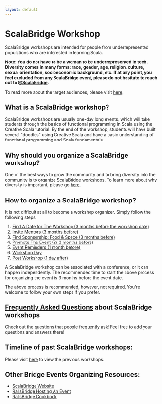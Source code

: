 ```yaml
---
layout: default
---
```


# ScalaBridge Workshop

ScalaBridge workshops are intended for people from underrepresented populations who are interested in learning Scala.

**Note: You do not have to be a woman to be underrepresented in tech. Diversity comes in many forms: race, gender, age, religion, culture, sexual orientation, socioeconomic background, etc. If at any point, you feel excluded from any ScalaBridge event, please do not hesitate to reach out to [@ScalaBridge](https://twitter.com/ScalaBridge).**

To read more about the target audiences, please visit [here](/who-can-attend).

## What is a ScalaBridge workshop?
ScalaBridge workshops are usually one-day long events, which will take students through the basics of functional programming in Scala using the Creative Scala tutorial. By the end of the workshop, students will have built several "doodles" using Creative Scala and have a basic understanding of functional programming and Scala fundamentals.


## Why should you organize a ScalaBridge workshop?
One of the best ways to grow the community and to bring diversity into the community is to organize ScalaBridge workshops. To learn more about why diversity is important, please go [here](/why-diversity).


## How to organize a ScalaBridge workshop?
It is not difficult at all to become a workshop organizer. Simply follow the following steps:

1. [ Find A Date for The Workshop (3 months before the workshop date) ](/find-date)
2. [ Invite Mentors (3 months before) ](/invite-mentors)
3. [ Find Sponsorship: Food & Space (3 months before) ](/sponsorship)
4. [ Promote The Event (2/ 3 months before) ](/promote-workshop)
5. [ Event Reminders (1 month before) ](/event-reminders)
6. [ Workshop Day ](/workshop-day)
7. [ Post Workshop (1 day after) ](/post-workshop)

A ScalaBridge workshop can be associated with a conference, or it can happen independently. The recommended time to start the above process for organizing the event is 3 months before the event date.

The above process is recommended, however, not required. You're welcome to follow your own steps if you prefer.


## [Frequently Asked Questions](/faq) about ScalaBridge workshops
Check out the questions that people frequently ask! Feel free to add your questions and answers there!


## Timeline of past ScalaBridge workshops:
Please visit [here](/past-scalabridge-workshops) to view the previous workshops.


## Other Bridge Events Organizing Resources:
- [ScalaBridge Website](http://www.scalabridge.org/)
- [RailsBridge Hosting An Event](http://www.railsbridge.org/help/host)
- [RailsBridge Cookbook](https://github.com/railsbridge/docs/wiki/Cookbook)
